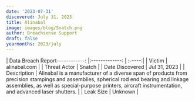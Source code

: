```yaml
---
date: '2023-07-31'
discovered: July 31, 2023
title: Alinabal
image: images/blog/Snatch.png
author: Breachsense Support
draft: false
yearmonths: 2023/july
---
```


| Data Breach Report------------:     |:-------------:    | :-----:|
| Victim      | alinabal.com      | 
| Threat Actor      | Snatch      | 
| Date Discovered      | Jul 31, 2023      | 
| Description      | Alinabal is a manufacturer of a diverse span of products from precision stampings and assemblies, spherical rod end bearing and linkage assemblies, as well as special-purpose printers, aircraft instrumentation, and advanced laser shutters.      | 
| Leak Size      | Unknown      | 

